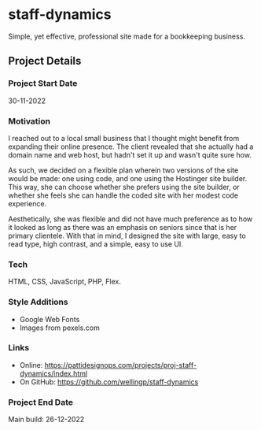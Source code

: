 # staff-dynamics
Simple, yet effective, professional site made for a bookkeeping business.

## Project Details

### Project Start Date
30-11-2022

### Motivation

I reached out to a local small business that I thought might benefit from 
expanding their online presence. The client revealed that she actually had
a domain name and web host, but hadn't set it up and wasn't quite sure how. 

As such, we decided on a flexible plan wherein two versions of the site would 
be made: one using code, and one using the Hostinger site builder. This way, 
she can choose whether she prefers using the site builder, or whether she 
feels she can handle the coded site with her modest code experience.

Aesthetically, she was flexible and did not have much preference as to how it 
looked as long as there was an emphasis on seniors since that is her primary 
clientele. With that in mind, I designed the site with large, easy to read type, 
high contrast, and a simple, easy to use UI.

### Tech
HTML, CSS, JavaScript, PHP, Flex.

### Style Additions
- Google Web Fonts
- Images from pexels.com

### Links

- Online: https://pattidesignops.com/projects/proj-staff-dynamics/index.html
- On GitHub: https://github.com/wellingp/staff-dynamics

### Project End Date
Main build: 26-12-2022